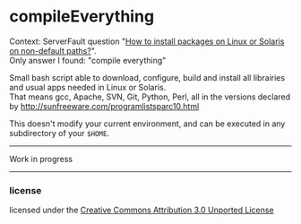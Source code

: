 # compileEverything

Context: ServerFault question "[How to install packages on Linux or Solaris on non-default paths?](http://serverfault.com/questions/281810/how-to-install-packages-on-linux-or-solaris-on-non-default-paths)".  
Only answer I found: "compile everything"

Small bash script able to download, configure, build and install all librairies and usual apps needed in Linux or Solaris.  
That means gcc, Apache, SVN, Git, Python, Perl, all in the versions declared by http://sunfreeware.com/programlistsparc10.html

This doesn't modify your current environment, and can be executed in any subdirectory of your `$HOME`.

-----

Work in progress

-----

### license

licensed under the [Creative Commons Attribution 3.0 Unported License](http://creativecommons.org/licenses/by/3.0/)
